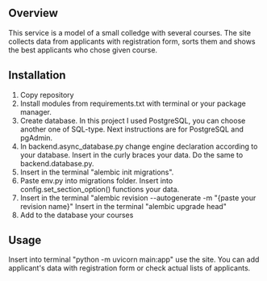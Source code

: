 ## Overview
This service is a model of a small colledge with several courses. The site collects data from applicants with registration form, sorts them and shows the best applicants who chose given course.
## Installation
1. Copy repository
2. Install modules from requirements.txt with terminal or your package manager.
3. Create database. In this project I used PostgreSQL, you can choose another one of SQL-type. Next instructions are for PostgreSQL and pgAdmin.
4. In backend.async_database.py change engine declaration according to your database. Insert in the curly braces your data. 
Do the same to backend.database.py.
5. Insert in the terminal "alembic init migrations".
6. Paste env.py into migrations folder. Insert into config.set_section_option() functions your data.
7. Insert in the terminal "alembic revision --autogenerate -m "{paste your revision name}"
   Insert in the terminal "alembic upgrade head"
8. Add to the database your courses
## Usage
Insert into terminal "python -m uvicorn main:app" use the site. You can add applicant's data with registration form or check actual lists of applicants.